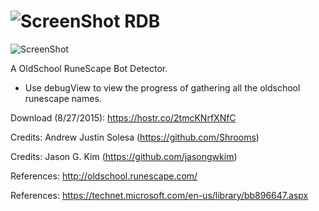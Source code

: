 ![ScreenShot](https://hostr.co/file/970/SFwDihcgfsVI/iconrdb.png) RDB
===

![ScreenShot](https://hostr.co/file/970/TnhrNKFxKtxx/UI.png)

A OldSchool RuneScape Bot Detector.

- Use debugView to view the progress of gathering all the oldschool runescape names.

Download (8/27/2015): https://hostr.co/2tmcKNrfXNfC

Credits: Andrew Justin Solesa (https://github.com/Shrooms)

Credits: Jason G. Kim (https://github.com/jasongwkim)

References: http://oldschool.runescape.com/

References: https://technet.microsoft.com/en-us/library/bb896647.aspx
